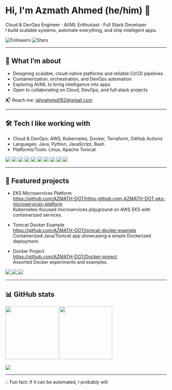 # Hi, I'm Azmath Ahmed (he/him) 👋

Cloud & DevOps Engineer · AI/ML Enthusiast · Full Stack Developer  
I build scalable systems, automate everything, and ship intelligent apps.

![Followers](https://img.shields.io/github/followers/AZMATH-DOT?style=social)
![Stars](https://img.shields.io/github/stars/AZMATH-DOT?affiliations=OWNER%2CCOLLABORATOR&style=social)

---

## 🚀 What I’m about
- Designing scalable, cloud-native platforms and reliable CI/CD pipelines
- Containerization, orchestration, and DevOps automation
- Exploring AI/ML to bring intelligence into apps
- Open to collaborating on Cloud, DevOps, and full‑stack projects

📬 Reach me: [jahnahmed162@gmail.com](mailto:jahnahmed162@gmail.com)

---

## 🛠️ Tech I like working with
- Cloud & DevOps: AWS, Kubernetes, Docker, Terraform, GitHub Actions
- Languages: Java, Python, JavaScript, Bash
- Platforms/Tools: Linux, Apache Tomcat

<!-- Badges -->
<p>
  <img src="https://img.shields.io/badge/AWS-232F3E?style=for-the-badge&logo=amazon-aws&logoColor=FF9900" />
  <img src="https://img.shields.io/badge/Kubernetes-326CE5?style=for-the-badge&logo=kubernetes&logoColor=white" />
  <img src="https://img.shields.io/badge/Docker-2496ED?style=for-the-badge&logo=docker&logoColor=white" />
  <img src="https://img.shields.io/badge/Terraform-7B42BC?style=for-the-badge&logo=terraform&logoColor=white" />
  <img src="https://img.shields.io/badge/GitHub%20Actions-2088FF?style=for-the-badge&logo=githubactions&logoColor=white" />
  <img src="https://img.shields.io/badge/Java-007396?style=for-the-badge&logo=openjdk&logoColor=white" />
  <img src="https://img.shields.io/badge/Python-3776AB?style=for-the-badge&logo=python&logoColor=white" />
  <img src="https://img.shields.io/badge/JavaScript-F7DF1E?style=for-the-badge&logo=javascript&logoColor=000" />
  <img src="https://img.shields.io/badge/Bash-4EAA25?style=for-the-badge&logo=gnu-bash&logoColor=white" />
  <img src="https://img.shields.io/badge/Apache%20Tomcat-F8DC75?style=for-the-badge&logo=apache-tomcat&logoColor=000" />
</p>

---

## 📌 Featured projects
- EKS Microservices Platform  
  https://github.com/AZMATH-DOT/https-github.com-AZMATH-DOT-eks-microservices-platform  
  Kubernetes-focused microservices playground on AWS EKS with containerized services.

- Tomcat Docker Example  
  https://github.com/AZMATH-DOT/tomcat-docker-example  
  Containerized Java/Tomcat app showcasing a simple Dockerized deployment.

- Docker Project  
  https://github.com/AZMATH-DOT/Docker-project  
  Assorted Docker experiments and examples.

<!-- Optional: Repo cards (you can comment these out if you prefer a cleaner look) -->
<p>
  <a href="https://github.com/AZMATH-DOT/tomcat-docker-example">
    <img src="https://github-readme-stats.vercel.app/api/pin/?username=AZMATH-DOT&repo=tomcat-docker-example" />
  </a>
  <a href="https://github.com/AZMATH-DOT/Docker-project">
    <img src="https://github-readme-stats.vercel.app/api/pin/?username=AZMATH-DOT&repo=Docker-project" />
  </a>
  <a href="https://github.com/AZMATH-DOT/https-github.com-AZMATH-DOT-eks-microservices-platform">
    <img src="https://github-readme-stats.vercel.app/api/pin/?username=AZMATH-DOT&repo=https-github.com-AZMATH-DOT-eks-microservices-platform" />
  </a>
</p>

---

## 📊 GitHub stats
<p>
  <img height="165" src="https://github-readme-stats.vercel.app/api?username=AZMATH-DOT&show_icons=true&theme=transparent" />
  <img height="165" src="https://github-readme-stats.vercel.app/api/top-langs/?username=AZMATH-DOT&layout=compact&theme=transparent" />
</p>
<p>
  <a href="https://git.io/streak-stats">
    <img src="https://streak-stats.demolab.com?user=AZMATH-DOT&theme=transparent" />
  </a>
</p>

---

💡 Fun fact: If it can be automated, I probably will.
